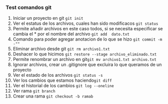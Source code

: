 ### Test comandos git
1. Iniciar un proyecto en git  `git init`
2. Ver el estatus de los archivos, cuales han sido modificacos `git status`
3. Permite añadir archivos en este caso todos, si se necesita especificar se cambia el * por el nombre del archivo  `git add  dato.txt`
4. Comando para poder agregar anotacion de lo que se hizo `git commit -m -""`
5. Eliminar archivo desde git `git rm archivo1.txt`
6. Deshacer lo que hicimos `git restore --stage archivo_eliminado.txt`
7. Permite renombrar un archivo en git`git mv archivo1.txt archivo.txt`
8. Ignorar archivos, crear un .gitignore que excluira lo que queramos de un proyecto 
9. Ver el estado de los archivos `git status -s` 
10. Ver los cambios que estamos haciendo`git diff`
11. Ver  el historial de los cambios `git log --oneline`
12. Ver rama `git branch `
13. Crear una rama `git checkout -b ramab`
